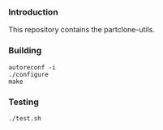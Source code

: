 ### Introduction
This repository contains the partclone-utils.

### Building
```
autoreconf -i
./configure
make
```

### Testing
```
./test.sh
```
